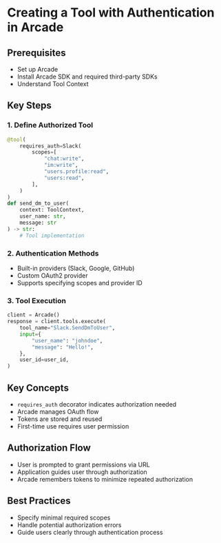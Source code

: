# Creating a Tool with Authentication in Arcade

## Prerequisites
- Set up Arcade
- Install Arcade SDK and required third-party SDKs
- Understand Tool Context

## Key Steps

### 1. Define Authorized Tool
```python
@tool(
    requires_auth=Slack(
        scopes=[
            "chat:write",
            "im:write",
            "users.profile:read",
            "users:read",
        ],
    )
)
def send_dm_to_user(
    context: ToolContext,
    user_name: str,
    message: str
) -> str:
    # Tool implementation
```

### 2. Authentication Methods
- Built-in providers (Slack, Google, GitHub)
- Custom OAuth2 provider
- Supports specifying scopes and provider ID

### 3. Tool Execution
```python
client = Arcade()
response = client.tools.execute(
    tool_name="Slack.SendDmToUser",
    input={
        "user_name": "johndoe",
        "message": "Hello!",
    },
    user_id=user_id,
)
```

## Key Concepts
- `requires_auth` decorator indicates authorization needed
- Arcade manages OAuth flow
- Tokens are stored and reused
- First-time use requires user permission

## Authorization Flow
- User is prompted to grant permissions via URL
- Application guides user through authorization
- Arcade remembers tokens to minimize repeated authorization

## Best Practices
- Specify minimal required scopes
- Handle potential authorization errors
- Guide users clearly through authentication process